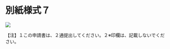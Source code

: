 # 別紙様式７

![](https://www.nta.go.jp/tmp/d89a044b-b255-499d-9875-df7f4e013c09/images/a639e7dba6abadb0ae272e1f47eb2a841c5d0cc6a3592de8e0f260b83cbc6b01.jpg)

【注】１この申請書は、２通提出してください。２※印欄は、記載しないでください。